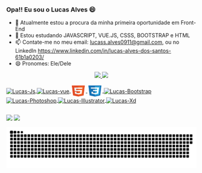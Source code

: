 ### Opa!! Eu sou o Lucas Alves 😄

- 🔭 Atualmente estou a procura da minha primeira oportunidade em Front-End
- 🌱 Estou estudando JAVASCRIPT, VUE.JS, CSSS, BOOTSTRAP e HTML 
- 📫 Contate-me no meu email: lucass.alves0911@gmail.com, ou no LinkedIn https://www.linkedin.com/in/lucas-alves-dos-santos-61b1a0203/
- 😄 Pronomes: Ele/Dele

<div align="center">
  <a href="https://github.com/LucasA0911">
  <img height="180em" src="https://github-readme-stats.vercel.app/api?username=LucasA0911&show_icons=true&theme=github_dark&include_all_commits=true&count_private=true"/>
  <img height="180em" src="https://github-readme-stats.vercel.app/api/top-langs/?username=LucasA0911&layout=compact&langs_count=7&theme=github_dark"/>
</div>

  <div style="display: inline_block"><br>
  <img align="center" alt="Lucas-Js" height="30" width="40" src="https://cdn.jsdelivr.net/gh/devicons/devicon/icons/javascript/javascript-original.svg" />
  <img align="center" alt="Lucas-vue" height="30" width="40" src="https://cdn.jsdelivr.net/gh/devicons/devicon/icons/vuejs/vuejs-original-wordmark.svg" />
  <img align="center" alt="Lucas-HTML" height="30" width="40" src="https://raw.githubusercontent.com/devicons/devicon/master/icons/html5/html5-original.svg">
  <img align="center" alt="Lucas-CSS" height="30" width="40" src="https://raw.githubusercontent.com/devicons/devicon/master/icons/css3/css3-original.svg">
  <img align="center" alt="Lucas-Bootstrap" height="30" width="40" src="https://cdn.jsdelivr.net/gh/devicons/devicon/icons/bootstrap/bootstrap-original.svg" />
  <img align="center" alt="Lucas-Photoshop" height="30" width="40" src="https://cdn.jsdelivr.net/gh/devicons/devicon/icons/photoshop/photoshop-line.svg" />
  <img align="center" alt="Lucas-Illustrator" height="30" width="40" src="https://cdn.jsdelivr.net/gh/devicons/devicon/icons/illustrator/illustrator-line.svg" />
  <img align="center" alt="Lucas-Xd" height="30" width="40" src="https://cdn.jsdelivr.net/gh/devicons/devicon/icons/xd/xd-line.svg" />
</div>
  
  ##
  
  <div>
  <a href = "lucass.alves0911@gmail.com"><img src="https://img.shields.io/badge/Gmail-D14836?style=for-the-badge&logo=gmail&logoColor=white"></a>
  <a href="https://https://www.linkedin.com/in/lucas-alves-dos-santos-61b1a0203/" target="_blank"><img src="https://img.shields.io/badge/-LinkedIn-%230077B5?style=for-the-badge&logo=linkedin&logoColor=white" target="_blank"></a>   

  </div>
  
  ![Snake animation](https://github.com/LucasA0911/LucasA0911/blob/output/github-contribution-grid-snake.svg)
